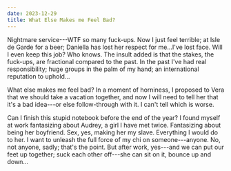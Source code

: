 ```yaml
---
date: 2023-12-29
title: What Else Makes me Feel Bad?
---
```


Nightmare service---WTF so many fuck-ups.  Now I just feel terrible; at Isle de Garde for a beer; Daniella has lost her respect for me...I've lost face. Will I even keep this job? Who knows. The insult added is that the stakes, the fuck-ups, are fractional compared to the past. In the past I've had real responsibility; huge groups in the palm of my hand; an international reputation to uphold...

What else makes me feel bad? In a moment of horniness, I proposed to Vera that we should take a vacation together, and now I will need to tell her that it's a bad idea---or else follow-through with it. I can't tell which is worse.

Can I finish this stupid notebook before the end of the year? I found myself at work fantasizing about Audrey, a girl I have met twice. Fantasizing about being her boyfriend. Sex, yes, making her my slave. Everything I would do to her. I want to unleash the full force of my chi on someone---anyone. No, not anyone, sadly; that's the point. But after work, yes---and we can put our feet up together; suck each other off---she can sit on it, bounce up and down...
